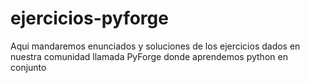 # ejercicios-pyforge
Aqui mandaremos enunciados y soluciones de los ejercicios dados en nuestra comunidad llamada PyForge donde aprendemos python en conjunto
